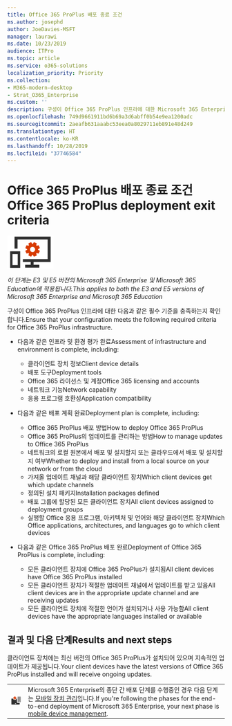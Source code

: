```yaml
---
title: Office 365 ProPlus 배포 종료 조건
ms.author: josephd
author: JoeDavies-MSFT
manager: laurawi
ms.date: 10/23/2019
audience: ITPro
ms.topic: article
ms.service: o365-solutions
localization_priority: Priority
ms.collection:
- M365-modern-desktop
- Strat_O365_Enterprise
ms.custom: ''
description: 구성이 Office 365 ProPlus 인프라에 대한 Microsoft 365 Enterprise 조건을 충족하는지 확인합니다.
ms.openlocfilehash: 749d9661911bd6b69a3d6abff0b54e9ea1200adc
ms.sourcegitcommit: 2aeafb631aaabc53eea0a8029711eb891e48d249
ms.translationtype: HT
ms.contentlocale: ko-KR
ms.lasthandoff: 10/28/2019
ms.locfileid: "37746584"
---
```

# <a name="office-365-proplus-deployment-exit-criteria"></a><span data-ttu-id="de844-103">Office 365 ProPlus 배포 종료 조건</span><span class="sxs-lookup"><span data-stu-id="de844-103">Office 365 ProPlus deployment exit criteria</span></span>

![4단계: Office 365 ProPlus](./media/deploy-foundation-infrastructure/O365proplus_icon-small.png)

<span data-ttu-id="de844-105">*이 단계는 E3 및 E5 버전의 Microsoft 365 Enterprise 및 Microsoft 365 Education에 적용됩니다.*</span><span class="sxs-lookup"><span data-stu-id="de844-105">*This applies to both the E3 and E5 versions of Microsoft 365 Enterprise and Microsoft 365 Education*</span></span>

<span data-ttu-id="de844-106">구성이 Office 365 ProPlus 인프라에 대한 다음과 같은 필수 기준을 충족하는지 확인합니다.</span><span class="sxs-lookup"><span data-stu-id="de844-106">Ensure that your configuration meets the following required criteria for Office 365 ProPlus infrastructure.</span></span>

- <span data-ttu-id="de844-107">다음과 같은 인프라 및 환경 평가 완료</span><span class="sxs-lookup"><span data-stu-id="de844-107">Assessment of infrastructure and environment is complete, including:</span></span>

    - <span data-ttu-id="de844-108">클라이언트 장치 정보</span><span class="sxs-lookup"><span data-stu-id="de844-108">Client device details</span></span>
    - <span data-ttu-id="de844-109">배포 도구</span><span class="sxs-lookup"><span data-stu-id="de844-109">Deployment tools</span></span>
    - <span data-ttu-id="de844-110">Office 365 라이선스 및 계정</span><span class="sxs-lookup"><span data-stu-id="de844-110">Office 365 licensing and accounts</span></span>
    - <span data-ttu-id="de844-111">네트워크 기능</span><span class="sxs-lookup"><span data-stu-id="de844-111">Network capability</span></span>
    - <span data-ttu-id="de844-112">응용 프로그램 호환성</span><span class="sxs-lookup"><span data-stu-id="de844-112">Application compatibility</span></span>

- <span data-ttu-id="de844-113">다음과 같은 배포 계획 완료</span><span class="sxs-lookup"><span data-stu-id="de844-113">Deployment plan is complete, including:</span></span>

    - <span data-ttu-id="de844-114">Office 365 ProPlus 배포 방법</span><span class="sxs-lookup"><span data-stu-id="de844-114">How to deploy Office 365 ProPlus</span></span>
    - <span data-ttu-id="de844-115">Office 365 ProPlus의 업데이트를 관리하는 방법</span><span class="sxs-lookup"><span data-stu-id="de844-115">How to manage updates to Office 365 ProPlus</span></span>
    - <span data-ttu-id="de844-116">네트워크의 로컬 원본에서 배포 및 설치할지 또는 클라우드에서 배포 및 설치할지 여부</span><span class="sxs-lookup"><span data-stu-id="de844-116">Whether to deploy and install from a local source on your network or from the cloud</span></span>
    - <span data-ttu-id="de844-117">가져올 업데이트 채널과 해당 클라이언트 장치</span><span class="sxs-lookup"><span data-stu-id="de844-117">Which client devices get which update channels</span></span>
    - <span data-ttu-id="de844-118">정의된 설치 패키지</span><span class="sxs-lookup"><span data-stu-id="de844-118">Installation packages defined</span></span>
    - <span data-ttu-id="de844-119">배포 그룹에 할당된 모든 클라이언트 장치</span><span class="sxs-lookup"><span data-stu-id="de844-119">All client devices assigned to deployment groups</span></span>
    - <span data-ttu-id="de844-120">실행할 Office 응용 프로그램, 아키텍처 및 언어와 해당 클라이언트 장치</span><span class="sxs-lookup"><span data-stu-id="de844-120">Which Office applications, architectures, and languages go to which client devices</span></span>

- <span data-ttu-id="de844-121">다음과 같은 Office 365 ProPlus 배포 완료</span><span class="sxs-lookup"><span data-stu-id="de844-121">Deployment of Office 365 ProPlus is complete, including:</span></span>

    - <span data-ttu-id="de844-122">모든 클라이언트 장치에 Office 365 ProPlus가 설치됨</span><span class="sxs-lookup"><span data-stu-id="de844-122">All client devices have Office 365 ProPlus installed</span></span>
    - <span data-ttu-id="de844-123">모든 클라이언트 장치가 적절한 업데이트 채널에서 업데이트를 받고 있음</span><span class="sxs-lookup"><span data-stu-id="de844-123">All client devices are in the appropriate update channel and are receiving updates</span></span>
    - <span data-ttu-id="de844-124">모든 클라이언트 장치에 적절한 언어가 설치되거나 사용 가능함</span><span class="sxs-lookup"><span data-stu-id="de844-124">All client devices have the appropriate languages installed or available</span></span>



## <a name="results-and-next-steps"></a><span data-ttu-id="de844-125">결과 및 다음 단계</span><span class="sxs-lookup"><span data-stu-id="de844-125">Results and next steps</span></span>

<span data-ttu-id="de844-126">클라이언트 장치에는 최신 버전의 Office 365 ProPlus가 설치되어 있으며 지속적인 업데이트가 제공됩니다.</span><span class="sxs-lookup"><span data-stu-id="de844-126">Your client devices have the latest versions of Office 365 ProPlus installed and will receive ongoing updates.</span></span>

|||
|:-------|:-----|
|![5단계: 모바일 디바이스 관리](./media/deploy-foundation-infrastructure/mobiledevicemgmt_icon-small.png)| <span data-ttu-id="de844-128">Microsoft 365 Enterprise의 종단 간 배포 단계를 수행중인 경우 다음 단계는 [모바일 장치 관리](mobility-infrastructure.md)입니다.</span><span class="sxs-lookup"><span data-stu-id="de844-128">If you're following the phases for the end-to-end deployment of Microsoft 365 Enterprise, your next phase is [mobile device management](mobility-infrastructure.md).</span></span> |
